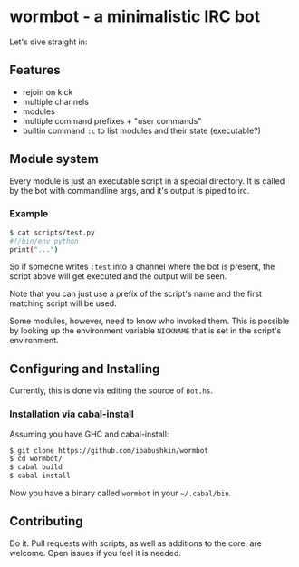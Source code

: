 # wormbot - a minimalistic IRC bot
Let's dive straight in:

## Features
* rejoin on kick
* multiple channels
* modules
* multiple command prefixes + "user commands"
* builtin command `:c` to list modules and their state (executable?)

## Module system
Every module is just an executable script in a special directory.
It is called by the bot with commandline args, and it's output
is piped to irc.

### Example
```sh
$ cat scripts/test.py
#!/bin/env python
print("...")
```
So if someone writes `:test` into a channel where the bot
is present, the script above will get executed and the output
will be seen.

Note that you can just use a prefix of the script's name and
the first matching script will be used.

Some modules, however, need to know who invoked them. This is possible
by looking up the environment variable `NICKNAME` that is set in the
script's environment.

## Configuring and Installing
Currently, this is done via editing the source of `Bot.hs`.

### Installation via cabal-install
Assuming you have GHC and cabal-install:
```sh
$ git clone https://github.com/ibabushkin/wormbot
$ cd wormbot/
$ cabal build
$ cabal install
```
Now you have a binary called `wormbot` in your `~/.cabal/bin`.

## Contributing
Do it. Pull requests with scripts, as well as additions to the core,
are welcome. Open issues if you feel it is needed.
